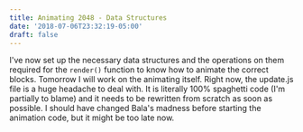 ```yaml
---
title: Animating 2048 - Data Structures
date: '2018-07-06T23:32:19-05:00'
draft: false
---
```

I've now set up the necessary data structures and the operations on them required for the `render()` function to know how to animate the correct blocks. Tomorrow I will work on the animating itself. Right now, the update.js file is a huge headache to deal with. It is literally 100% spaghetti code (I'm partially to blame) and it needs to be rewritten from scratch as soon as possible. I should have changed Bala's madness before starting the animation code, but it might be too late now.

